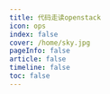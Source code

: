 ```yaml
---
title: 代码走读openstack
icon: ops 
index: false
cover: /home/sky.jpg
pageInfo: false
article: false
timeline: false
toc: false
---
```


 <Catalog/>